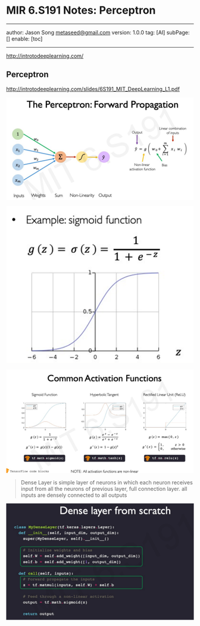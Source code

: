 # MIR 6.S191 Notes: Perceptron
---
author: Jason Song <metaseed@gmail.com>
version: 1.0.0
tag: [AI]
subPage: []
enable: [toc]

---

http://introtodeeplearning.com/

## Perceptron
http://introtodeeplearning.com/slides/6S191_MIT_DeepLearning_L1.pdf

![](https://raw.githubusercontent.com/metasong/iam-data/master/documents/198/image/20230602T213923666Z-image.png)

![](https://raw.githubusercontent.com/metasong/iam-data/master/documents/198/image/20230602T214004521Z-image.png)

![](https://raw.githubusercontent.com/metasong/iam-data/master/documents/198/image/20230602T214448847Z-image.png)

> Dense Layer is simple layer of neurons in which each neuron receives input from all the neurons of previous layer, full connection layer. all inputs are densely connected to all outputs

![](https://raw.githubusercontent.com/metasong/iam-data/master/documents/198/image/20230602T220540891Z-image.png)
